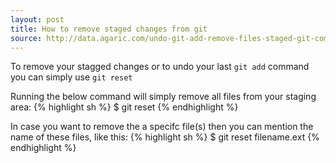 ```yaml
---
layout: post
title: How to remove staged changes from git
source: http://data.agaric.com/undo-git-add-remove-files-staged-git-commit
---
```

To remove your stagged changes or to undo your last `git add` command you can simply use `git reset`

Running the below command will simply remove all files from your staging area:
{% highlight sh %}
$ git reset
{% endhighlight %}

In case you want to remove the a specifc file(s) then you can mention the name of these files, like this:
{% highlight sh %}
$ git reset filename.ext
{% endhighlight %}
